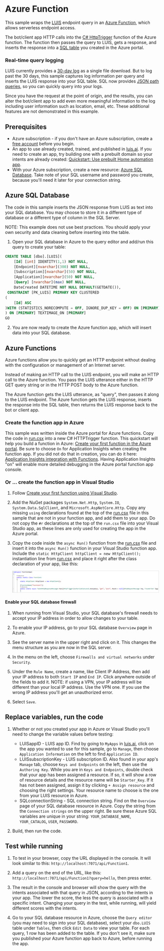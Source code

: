 # Azure Function

This sample wraps the [LUIS](https://docs.microsoft.com/azure/cognitive-services/LUIS/) endpoint query in an [Azure Function](https://azure.microsoft.com/services/functions/), which allows serverless endpoint access.

The bot/client app HTTP calls into the [C# HttpTrigger](https://docs.microsoft.com/en-us/azure/azure-functions/functions-create-first-azure-function) function of the Azure function. The function then passes the query to LUIS, gets a response, and inserts the response into a [SQL table](https://azure.microsoft.com/services/sql-database/) you created in the Azure portal. 

### Real-time query logging
LUIS currently provides a [30-day log](https://westus.dev.cognitive.microsoft.com/docs/services/5890b47c39e2bb17b84a55ff/operations/5890b47c39e2bb052c5b9c36)  as a single file download. But to log past the 30 days, this sample captures log information per query and inserts the LUIS response into your SQL table. SQL now provides [JSON path queries](https://docs.microsoft.com/sql/relational-databases/json/json-path-expressions-sql-server), so you can quickly query into your logs. 

Since you have the request at the point of origin, and the results, you can alter the bot/client app to add even more meaningful information to the log including user information such as location, email, etc. These additional features are not demonstrated in this example.

## Prerequisites
* Azure subscription - if you don't have an Azure subscription, create a [free account](https://azure.microsoft.com/free/?WT.mc_id=A261C142F) before you begin. 
* An app to use already created, trained, and published in [luis.ai](https://www.luis.ai/). If you need to create an app, try building one with a prebuilt domain so your intents are already created: [Quickstart: Use prebuilt Home automation app](https://docs.microsoft.com/en-us/azure/cognitive-services/luis/luis-get-started-create-app).
* With your Azure subscription, create a new resource: [Azure SQL Database](https://azure.microsoft.com/services/sql-database/). Take note of your SQL username and password you create, because you'll need it later for your connection string.

## Azure SQL Database
The code in this sample inserts the JSON response from LUIS as text into your SQL database. You may choose to store it in a different type of database or a different type of column in the SQL Server. 

NOTE: This example does not use best practices. You should apply your own security and data cleaning before inserting into the table. 

1. Open your SQL database in Azure to the query editor and add/run this query to create your table: 

```SQL
CREATE TABLE [dbo].[LUIS](
	[Id] [int] IDENTITY(1,1) NOT NULL,
	[Endpoint][nvarchar](300) NOT NULL,
	[Subscription][nvarchar](50) NOT NULL,
	[Application][nvarchar](50) NOT NULL,
	[Query] [nvarchar](max) NOT NULL,
	DateCreated DATETIME NOT NULL DEFAULT(GETDATE()),
 CONSTRAINT [PK_LUIS] PRIMARY KEY CLUSTERED 
(
	[Id] ASC
)WITH (STATISTICS_NORECOMPUTE = OFF, IGNORE_DUP_KEY = OFF) ON [PRIMARY]
) ON [PRIMARY] TEXTIMAGE_ON [PRIMARY]
GO
```
2. You are now ready to create the Azure function app, which will insert data into your SQL database.

## Azure Functions

Azure functions allow you to quickly get an HTTP endpoint without dealing with the configuration or management of an Internet server. 

Instead of making an HTTP call to the LUIS endpoint, you will make an HTTP call to the Azure function. You pass the LUIS utterance either in the HTTP GET query string or in the HTTP POST body to the Azure function.  

The Azure function gets the LUIS utterance, as "query", then passes it along to the LUIS endpoint. The Azure function gets the LUIS response, inserts the response into the SQL table, then returns the LUIS response back to the bot or client app. 

### Create the function app in Azure

This sample was written inside the Azure portal for Azure functions. Copy the code in [run.csx](./run.csx) into a new C# HTTPTrigger function. This quickstart will help you build a function in Azure: [Create your first function in the Azure portal](https://docs.microsoft.com/en-us/azure/azure-functions/functions-create-first-azure-function). Be sure to choose `On` for Application Insights when creating the function app. If you did not do that in creation, you can do it here: [Application Insights integration with Functions](https://blogs.msdn.microsoft.com/appserviceteam/2017/05/10/application-insights-integration-with-functions-now-in-preview/). Having Application Insights "on" will enable more detailed debugging in the Azure portal function app console.

### Or ... create the function app in Visual Studio

1. Follow [Create your first function using Visual Studio](https://docs.microsoft.com/en-us/azure/azure-functions/functions-create-your-first-function-visual-studio).

1. Add the NuGet packages `System.Net.Http`, `System.IO`, `System.Data.SqlClient`, and `Microsoft.AspNetCore.Http`. Copy any missing `using` declarations found at the top of the [run.csx](./run.csx) file in this sample that are not in your function app, and add them to your app. Do not copy the `#r` declarations at the top of the `run.csx` file into your Visual Studio app, as these lines are only used for creating the app in the Azure portal.

1. Copy the code inside the `async Run()` function from the [run.csx](./run.csx) file and insert it into the `async Run()` function in your Visual Studio function app. Include the `static HttpClient httpClient = new HttpClient();` instantiation line from [run.csx](./run.csx) and place it right after the class declaration of your app, like this:

    ![Function app code in VS](./function-app-vs.png)

#### Enable your SQL database firewall
1. When running from Visual Studio, your SQL database's firewall needs to accept your IP address in order to allow changes to your table.

1. To enable your IP address, go to your SQL database `Overview` page in Azure.

1. See the server name in the upper right and click on it. This changes the menu structure as you are now in the SQL server.

1. In the menu on the left, choose `Firewalls and virtual networks` under `Security`.

1. Under the `Rule Name`, create a name, like Client IP Address, then add your IP address to both `Start IP` and `End IP`. Click anywhere outside of the fields to add it. NOTE: if using a VPN, your IP address will be different than your local IP address. Use the VPN one. If you use the wrong IP address you'll get an unauthorized error.

1. Select `Save`.

## Replace variables, run the code

1. Whether or not you created your app in Azure or Visual Studio you'll need to change the variable values before testing:

    * LUISappID - LUIS app ID. Find by going to `MyApps` in [luis.ai](https://www.luis.ai/), click on the app you wanted to use for this     sample, go to `Manage`, then choose `Application Information` on the left to find `Application ID`.
    * LUISsubscriptionKey - LUIS subscription ID. Also found in your app's `Manage` tab, choose `Keys and Endpoints` on the left, then       use the `Authoring Key`. While you are in `Keys and Endpoints`, double check that your app has been assigned a resource. If so, it     will show a row of resource details and the resource name will be `Starter_Key`. If it has not been assigned, assign it by clicking     `+ Assign resource` and choosing the right settings. Your resource name to choose is the one from your LUIS resource in Azure.
    * SQLconnectionString - SQL connection string. Find on the `Overview` page of your SQL database resource in Azure. Copy the string       from the `Connection strings` on the upper right. Be sure these Azure SQL variables are unique in your string:            `YOUR_DATABASE_NAME`, `YOUR_CATALOG`, `USER`, `PASSWORD`.

1. Build, then run the code.

## Test while running

1. To test in your browser, copy the URL displayed in the console. It will look similar to this: `http://localhost:7071/api/Function1`. 

1. Add a query on the end of the URL, like this: `http://localhost:7071/api/Function1?query=hello`, then press enter.

1. The result in the console and browser will show the query with the intents associated with that query in JSON, according to the intents in your app. The lower the score, the less the query is associated with a specific intent. Changing your query in the test, while running, will yield different scores with the intents.

1. Go to your SQL database resource in Azure, choose the `Query editor` (you may need to sign into your SQL database), select your `dbo.LUIS` table under `Tables`, then click `Edit Data` to view your table. For each query, 1 row has been added to the table. If you don't see it, make sure you published your Azure function app back to Azure, before running the app.
